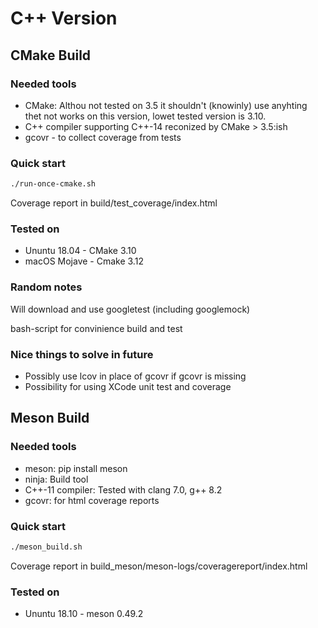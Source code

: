 C++ Version
===========

CMake Build
-----------

### Needed tools

* CMake: Althou not tested on 3.5 it shouldn't (knowinly) use anyhting
  thet not works on this version, lowet tested version is 3.10.
* C++ compiler supporting C++-14 reconized by CMake > 3.5:ish
* gcovr - to collect coverage from tests

### Quick start

```sh
./run-once-cmake.sh
```

Coverage report in build/test\_coverage/index.html

### Tested on

 * Ununtu 18.04 - CMake 3.10
 * macOS Mojave - Cmake 3.12


### Random notes

Will download and use googletest (including googlemock)

bash-script for convinience build and test


### Nice things to solve in future

*  Possibly use lcov in place of gcovr if gcovr is missing
*  Possibility for using XCode unit test and coverage

Meson Build
-----------

### Needed tools

* meson: pip install meson
* ninja: Build tool
* C++-11 compiler: Tested with clang 7.0, g++ 8.2
* gcovr: for html coverage reports

### Quick start

```sh
./meson_build.sh
```

Coverage report in build\_meson/meson-logs/coveragereport/index.html


### Tested on

 * Ununtu 18.10 - meson 0.49.2
